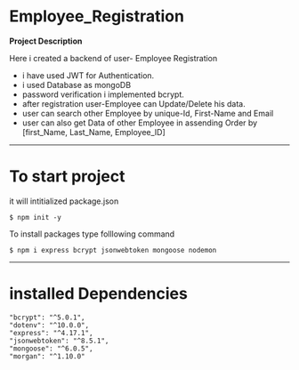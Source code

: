 # Employee_Registration
**Project Description**
<p> Here i created a backend of  user- Employee Registration

* i have used JWT for Authentication. 
* i used Database as mongoDB
* password verification i implemented bcrypt. 
* after registration user-Employee can Update/Delete his data.
* user can search other Employee by unique-Id, First-Name and Email
* user can also get Data of other Employee in assending Order by [first_Name, Last_Name, Employee_ID]
<p>
  
---------------
# To start project
it will intitialized package.json
    
    $ npm init -y
 
To install packages type folllowing command
    
    $ npm i express bcrypt jsonwebtoken mongoose nodemon 
 


--------------
 # installed Dependencies
    "bcrypt": "^5.0.1",
    "dotenv": "^10.0.0",
    "express": "^4.17.1",
    "jsonwebtoken": "^8.5.1",
    "mongoose": "^6.0.5",
    "morgan": "^1.10.0"
